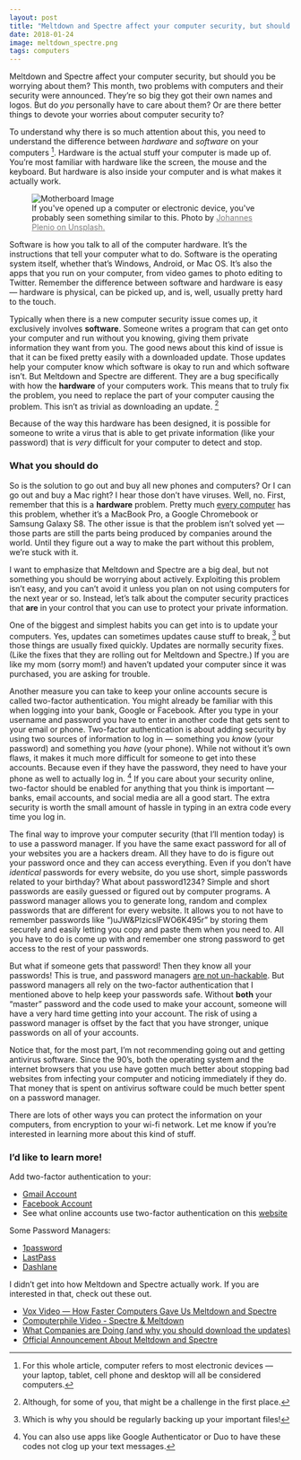 ```yaml
---
layout: post
title: "Meltdown and Spectre affect your computer security, but should you be worrying about them?"
date: 2018-01-24
image: meltdown_spectre.png
tags: computers
---
```

<p class="intro"><span class="dropcap">M</span>eltdown and Spectre affect your computer security, but should you be worrying about them? This month, two problems with computers and their security were announced. They’re so big they got their own names and logos. But do <i>you</i> personally have to care about them? Or are there better things to devote your worries about computer security to?</p>

To understand why there is so much attention about this, you need to understand the difference between *hardware* and *software* on your computers [^1]. Hardware is the actual stuff your computer is made up of. You’re most familiar with hardware like the screen, the mouse and the keyboard. But hardware is also inside your computer and is what makes it actually work. 

<figure>
  <img src="{{ '/assets/img/motherboard.jpg' | prepend: site.baseurl }}" alt="Motherboard Image" style="max-width: 70%"> 
  <figcaption>
  If you've opened up a computer or electronic device, you've probably seen something similar to this. Photo by <a href="https://unsplash.com/@jplenio?utm_medium=referral&amp;utm_campaign=photographer-%20%20%20%20%20%20%20%20%20%20%20%20%20%20credit&amp;utm_content=creditBadge" style="color: gray" >Johannes Plenio on Unsplash.
  </a>
  </figcaption>
</figure>

Software is how you talk to all of the computer hardware. It’s the instructions that tell your computer what to do. Software is the operating system itself, whether that’s Windows, Android, or Mac OS. It’s also the apps that you run on your computer, from video games to photo editing to Twitter. Remember the difference between software and hardware is easy — hardware is physical, can be picked up, and is, well, usually pretty hard to the touch.

Typically when there is a new computer security issue comes up, it exclusively involves **software**. Someone writes a program that can get onto your computer and run without you knowing, giving them private information they want from you. The good news about this kind of issue is that it can be fixed pretty easily with a downloaded update. Those updates help your computer know which software is okay to run and which software isn’t. But Meltdown and Spectre are different. They are a bug specifically with how the **hardware** of your computers work. This means that to truly fix the problem, you need to replace the part of your computer causing the problem. This isn’t as trivial as downloading an update. [^2]

Because of the way this hardware has been designed, it is possible for someone to write a virus that is able to get private information (like your password) that is *very* difficult for your computer to detect and stop.

### What you should do
So is the solution to go out and buy all new phones and computers? Or I can go out and buy a Mac right? I hear those don’t have viruses. Well, no. First, remember that this is a **hardware** problem. Pretty much [every computer](https://meltdownattack.com/#faq-systems-meltdown) has this problem, whether it’s a MacBook Pro, a Google Chromebook or Samsung Galaxy S8. The other issue is that the problem isn’t solved yet — those parts are still the parts being produced by companies around the world. Until they figure out a way to make the part without this problem, we’re stuck with it. 

I want to emphasize that Meltdown and Spectre are a big deal, but not something you should be worrying about actively. Exploiting this problem isn’t easy, and you can’t avoid it unless you plan on not using computers for the next year or so. Instead, let’s talk about the computer security practices that **are** in your control that you can use to protect your private information.

One of the biggest and simplest habits you can get into is to update your computers. Yes, updates can sometimes updates cause stuff to break, [^3] but those things are usually fixed quickly. Updates are normally security fixes. (Like the fixes that they are rolling out for Meltdown and Spectre.) If you are like my mom (sorry mom!) and haven’t updated your computer since it was purchased, you are asking for trouble. 

Another measure you can take to keep your online accounts secure is called two-factor authentication. You might already be familiar with this when logging into your bank, Google or Facebook. After you type in your username and password you have to enter in another code that gets sent to your email or phone. Two-factor authentication is about adding security by using two sources of information to log in — something you *know* (your password) and something you *have* (your phone). While not without it’s own flaws, it makes it much more difficult for someone to get into these accounts. Because even if they have the password, they need to have your phone as well to actually log in.  [^4] If you care about your security online, two-factor should be enabled for anything that you think is important — banks, email accounts, and social media are all a good start. The extra security is worth the small amount of hassle in typing in an extra code every time you log in.

The final way to improve your computer security (that I’ll mention today) is to use a password manager. If you have the same exact password for all of your websites you are a hackers dream. All they have to do is figure out your password once and they can access everything. Even if you don’t have *identical* passwords for every website, do you use short, simple passwords related to your birthday? What about password1234? Simple and short passwords are easily guessed or figured out by computer programs. A password manager allows you to generate long, random and complex passwords that are different for every website. It allows you to not have to remember passwords like “)uJW&PlzicslFWO6K495r” by storing them securely and easily letting you copy and paste them when you need to. All you have to do is come up with and remember one strong password to get access to the rest of your passwords.

But what if someone gets that password! Then they know all your passwords! This is true, and password managers [are not un-hackable](https://blog.lastpass.com/2017/03/security-update-for-the-lastpass-extension.html/). But password managers all rely on the two-factor authentication that I mentioned above to help keep your passwords safe. Without **both** your “master” password and the code used to make your account, someone will have a very hard time getting into your account. The risk of using a password manager is offset by the fact that you have stronger, unique passwords on all of your accounts.

Notice that, for the most part, I’m not recommending going out and getting antivirus software. Since the 90’s, both the operating system and the internet browsers that you use have gotten much better about stopping bad websites from infecting your computer and noticing immediately if they do. That money that is spent on antivirus software could be much better spent on a password manager.

There are lots of other ways you can protect the information on your computers, from encryption to your wi-fi network. Let me know if you’re interested in learning more about this kind of stuff.

### I’d like to learn more!
Add two-factor authentication to your:
* [Gmail Account](https://www.google.com/landing/2step/)
* [Facebook Account](https://www.facebook.com/help/148233965247823)
* See what online accounts use two-factor authentication on this [website](https://twofactorauth.org)

Some Password Managers:
* [1password](https://1password.com)
* [LastPass](https://www.lastpass.com)
* [Dashlane](https://www.dashlane.com)

I didn’t get into how Meltdown and Spectre actually work. If you are interested in that, check out these out.
* [Vox Video — How Faster Computers Gave Us Meltdown and Spectre](https://www.youtube.com/watch?v=d1BRw32nMqg)
* [Computerphile Video - Spectre & Meltdown](https://www.youtube.com/watch?v=I5mRwzVvFGE)
* [What Companies are Doing (and why you should download the updates)](https://arstechnica.com/gadgets/2018/01/meltdown-and-spectre-heres-what-intel-apple-microsoft-others-are-doing-about-it/)
* [Official Announcement About Meltdown and Spectre](https://meltdownattack.com)


[^1]:	For this whole article, computer refers to most electronic devices — your laptop, tablet, cell phone and desktop will all be considered computers.

[^2]:	Although, for some of you, that might be a challenge in the first place.

[^3]:	Which is why you should be regularly backing up your important files!

[^4]:	You can also use apps like Google Authenticator or Duo to have these codes not clog up your text messages.
